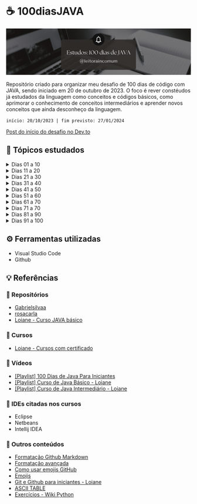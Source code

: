 # ☕ 100diasJAVA

<div align="center">
  <img src=".\img\100diasJAVA.png">
</div>

Repositório criado para organizar meu desafio de 100 dias de código com JAVA, sendo iniciado em 20 de outubro de 2023.
O foco é rever constéudos já estudados da linguagem como conceitos e códigos básicos, como aprimorar o conhecimento de conceitos intermediários e aprender novos conceitos que ainda desconheço da linguagem.
```
início: 20/10/2023 | fim previsto: 27/01/2024
```

[Post do início do desafio no Dev.to](dev.to/leitoraincomum/100-dias-de-java-44jg)

## 📌 Tópicos estudados

<details>

<summary>Dias 01 a 10</summary>

###### Dia 01 

- Planejamento dos estudos gerais e, especificações dos dias 01 a 10.
- Reorganização do repositório.
- Revisão das aulas de 01 a 04 do curso [JAVA básico](https://loiane.training/curso/java-basico) sobre conceitos e instalação do framework.
- Post sobre o início do desafio [dev.to](https://dev.to/feministech/100-dias-de-java-44jg).
- Temas vistos: conceitos básicos da linguagem, framework e reposiotórios para organização do início dos estudos.

###### Dia 02
- Revisão da aula 05 do curso [JAVA básico](https://loiane.training/curso/java-basico).
- Temas vistos: estrutura básica de como criar a primeira classe e "olá mundo".

###### Dia 03
- Revisão da aula 06 do curso [JAVA básico](https://loiane.training/curso/java-basico)
- Alteração do repositório e alteração do nome pra colocar todo o conteúdo do desafio no mesmo repositório.
- Temas vistos: definição de argumentos que serão recebids e exemplo na prática.

###### Dia 04
- Revisão de conceitos para prova de aptidão técnica de processo seletivo para um curso.
- Temas vistos: conceitos gerais da linguagem e lógica.

###### Dia 05
- Revisão das aulas 07 e 08 do curso [JAVA básico](https://loiane.training/curso/java-basico).
- Temas vistos: entendendo erros de sintaxe, semantica e tempo de execução. Conhecendo IDEs.

###### Dia 06
- Revisão da aula 09 do curso [JAVA básico](https://loiane.training/curso/java-basico).
- Tema visto: Introdução à Orientação a Objetos.

###### Dia 07
- Revisão da aula 10 do curso [JAVA básico](https://loiane.training/curso/java-basico).
- Temas vistos: Introdução a Variáveis - palavras reservadas, boas práticas e introdução sobre tipos primitivos.

###### Dia 08
- Revisão da aula 11 do curso [JAVA básico](https://loiane.training/curso/java-basico).
- Temas vistos: Variáveis -> Tipos Primitivos: boolean, números inteiros (byte, short, int, long e char) e ponto flutuante (float e double). Uso de notação cientifica, hexadecimais, octais e binários. Uso do undescore nos números literais (o que pode e não pode). Usos de escapes no char (\t - tab, \n - nova linha, etc).

###### Dia 09
- Revisão das aulas 12 e 13 do curso [JAVA básico](https://loiane.training/curso/java-basico).
- Temas vistos: Leitura de dados do teclado com a classe Scanner. Operadores lógicos, aritiméticos, relacionais e assignment. Conceito da tabela verdade, curto circuito e ordem de precedência. Revisão dos exercícios de fixação de conceitos vistos.

###### Dia 10
- Revisão das aulas 14 e 15 do curso [JAVA básico](https://loiane.training/curso/java-basico).
- Temas vistos: Condicionais if-else e switch-case. Revisão dos exercícios de fixação de conceitos vistos.

###### 🏆 Resumo dos dias 01 a 10: [Dev.to](https://dev.to/leitoraincomum/100-dias-de-java-dias-1-a-10-1j3m)
</details>

<details>

<summary>Dias 11 a 20</summary>

###### Dia 11
- Revisão da correção dos exercícios das aulas 14 e 15 do curso [JAVA básico](https://loiane.training/curso/java-basico).
- Temas vistos: Condicionais if-else e switch-case.

###### Dia 12
- Revisão das aulas 16 e 17 do curso [JAVA básico](https://loiane.training/curso/java-basico).
- Temas vistos: Estruturas de repetição while, do-while e for. Início da revisão dos exercícios de fixação de conceitos vistos.

###### Dia 13
- Revisão da correção dos exercícios das aulas 16 e 17 do curso [JAVA básico](https://loiane.training/curso/java-basico).
- Temas vistos: Término da revisão dos exercícios de fixação dos últimos conceitos vistos.

###### Dia 14
- Revisão das aulas 18 e 19 do curso [JAVA básico](https://loiane.training/curso/java-basico).
- Temas vistos: Comandos Break e Continue. Vetores (Arrays). Início da revisão dos exercícios de fixação de conceitos vistos até o exercício 10.

###### Dia 15
- Revisão da correção dos exercícios da aula 19 do curso [JAVA básico](https://loiane.training/curso/java-basico).
- Temas vistos: Continuação da revisão dos exercícios de fixação dos últimos conceitos vistos até exercício 22.

###### Dia 16
- Revisão da correção dos exercícios da aula 19 do curso [JAVA básico](https://loiane.training/curso/java-basico).
- Temas vistos: Continuação da revisão dos exercícios de fixação dos últimos conceitos vistos até exercício 27.

###### Dia 17
- Revisão da correção dos exercícios da aula 19 do curso [JAVA básico](https://loiane.training/curso/java-basico).
- Temas vistos: Término da revisão dos exercícios de fixação dos últimos conceitos vistos.

###### Dia 18
- Revisão da aula 20 do curso [JAVA básico](https://loiane.training/curso/java-basico).
- Tema visto: Matrizes (Arrays Multidimensionais).

###### Dia 19
- Revisão da correção dos exercícios da aula 20 do curso [JAVA básico](https://loiane.training/curso/java-basico).
- Tema visto: Início da revisão dos exercícios de fixação de conceitos vistos até o exercício 10.

###### Dia 20

🏆 Resumo dos dias 11 a 20: 
</details>
<details>

<summary>Dias 21 a 30</summary>

###### Dia 20

###### Dia 21

###### Dia 22

###### Dia 23

###### Dia 24

###### Dia 25

###### Dia 26

###### Dia 27

###### Dia 28

###### Dia 29

###### Dia 30

🏆 Resumo dos dias 21 a 30: 
</details>
<details>

<summary>Dias 31 a 40</summary>

###### Dia 31

###### Dia 32

###### Dia 33

###### Dia 34

###### Dia 35

###### Dia 36

###### Dia 37

###### Dia 38

###### Dia 39

###### Dia 40

🏆 Resumo dos dias 31 a 40: 
</details>
<details>

<summary>Dias 41 a 50</summary>

###### Dia 41

###### Dia 42

###### Dia 43

###### Dia 44

###### Dia 45

###### Dia 46

###### Dia 47

###### Dia 48

###### Dia 49

###### Dia 50

🏆 Resumo dos dias 41 a 50: 
</details>
<details>

<summary>Dias 51 a 60</summary>

###### Dia 51

###### Dia 52

###### Dia 53

###### Dia 54

###### Dia 55

###### Dia 56

###### Dia 57

###### Dia 58

###### Dia 59

###### Dia 60

🏆 Resumo dos dias 51 a 60: 
</details>
<details>

<summary>Dias 61 a 70</summary>

###### Dia 61

###### Dia 62

###### Dia 63

###### Dia 64

###### Dia 65

###### Dia 66

###### Dia 67

###### Dia 68

###### Dia 69

###### Dia 70

🏆 Resumo dos dias 61 a 70: 
</details>
<details>

<summary>Dias 71 a 70</summary>

###### Dia 71

###### Dia 72

###### Dia 73

###### Dia 74

###### Dia 75

###### Dia 76

###### Dia 77

###### Dia 78

###### Dia 79

###### Dia 80

🏆 Resumo dos dias 71 a 80: 
</details>
<details>

<summary>Dias 81 a 90</summary>

###### Dia 81

###### Dia 82

###### Dia 83

###### Dia 84

###### Dia 85

###### Dia 86

###### Dia 87

###### Dia 88

###### Dia 89

###### Dia 90

🏆 Resumo dos dias 81 a 90: 
</details>
<details>

<summary>Dias 91 a 100</summary>

###### Dia 91

###### Dia 92

###### Dia 93

###### Dia 94

###### Dia 95

###### Dia 96

###### Dia 97

###### Dia 98

###### Dia 99

###### Dia 100

🏆 Resumo dos dias 91 a 100: 
</details>

## ⚙️ Ferramentas utilizadas
- Visual Studio Code
- Github

## 💡 Referências

### 📂 Repositórios

- [Gabrielsilvaa](https://github.com/Gabrielsilvaa/100-Dias-de-Java-para-iniciantes-)
- [rosacarla](https://github.com/rosacarla/100-days-of-code-challenge-Java)
- [Loiane - Curso JAVA básico](https://github.com/loiane/curso-java-basico)

### 📄 Cursos
- [Loiane - Cursos com certificado](https://loiane.training)


### 🎥 Vídeos
- [[Playlist] 100 Dias de Java Para Iniciantes](https://www.youtube.com/playlist?list=PL2e_bCYJql2cn0S-fXTBoOMeP_ymSwDDD)
- [[Playlist] Curso de Java Básico - Loiane](https://www.youtube.com/playlist?list=PLGxZ4Rq3BOBq0KXHsp5J3PxyFaBIXVs3r)
- [[Playlist] Curso de Java Intermediário - Loiane](https://www.youtube.com/playlist?list=PLGxZ4Rq3BOBoqYyFWOV_YbfBW80YGAGEI)


### 🎯 IDEs citadas nos cursos
- Eclipse
- Netbeans
- Intellij IDEA

### 📍 Outros conteúdos
- [Formatação Github Markdown](https://docs.github.com/pt/get-started/writing-on-github/getting-started-with-writing-and-formatting-on-github/basic-writing-and-formatting-syntax#further-reading)
- [Formatação avançada](https://docs.github.com/pt/get-started/writing-on-github/working-with-advanced-formatting)
- [Como usar emojis GitHub](https://github.com/StylishThemes/GitHub-Custom-Emojis)
- [Emojis](https://gist.github.com/rxaviers/7360908)
- [Git e Github para iniciantes - Loiane](https://www.youtube.com/watch?v=UMhskLXJuq4)
- [ASCII TABLE](https://www.asciitable.com)
- [Exercícios - Wiki Python](https://wiki.python.org.br/ListaDeExercicios)